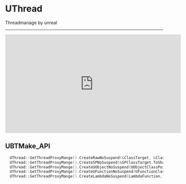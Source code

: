 # UThread
Threadmanage by unreal

-----

<iframe width="560" height="315" src="https://www.youtube.com/watch?v=Zombenlk5VA" frameborder="0" allow="accelerometer; autoplay; encrypted-media; gyroscope; picture-in-picture" allowfullscreen></iframe>

## UBTMake_API
```c++
  UThread::GetThreadProxyMange().CreateRawNoSuspend(&ClassTarget, &Class::Function, Vars);
  UThread::GetThreadProxyMange().CreateSPNoSuspend(&SPClassTarget.ToSharedRef(), &SPClass::Function, Vars);
  UThread::GetThreadProxyMange().CreateUObjectNoSuspend(UObjectClassPointer, &UObject::Function, Vars);
  UThread::GetThreadProxyMange().CreateUFunctionNoSuspend(UFunctionClassPointer, TEXT("UFunctionClass MerberFunction Name"), Vars);
  UThread::GetThreadProxyMange().CreateLambdaNoSuspend(LambdaFunction, Vars);
```  
